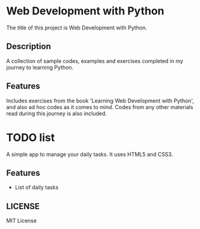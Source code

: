 # Web Development with Python
The title of this project is Web Development with Python. 

## Description
A collection of sample codes, examples and exercises completed in my journey to learning Python.

## Features
Includes exercises from the book 'Learning Web Development with Python', and also ad hoc codes as it comes to mind. Codes from any other materials read during this journey is also  included.

# TODO list
A simple app to manage your daily tasks.
It uses HTML5 and CSS3.
## Features
* List of daily tasks

## LICENSE
MIT License